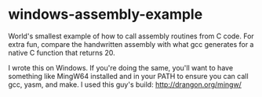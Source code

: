 windows-assembly-example
========================

World's smallest example of how to call assembly routines from C code. For extra fun, compare the handwritten assembly with what gcc generates for a native C function that returns 20.

I wrote this on Windows. If you're doing the same, you'll want to have something like MingW64 installed and in your PATH to ensure you can call gcc, yasm, and make. I used this guy's build:
http://drangon.org/mingw/
